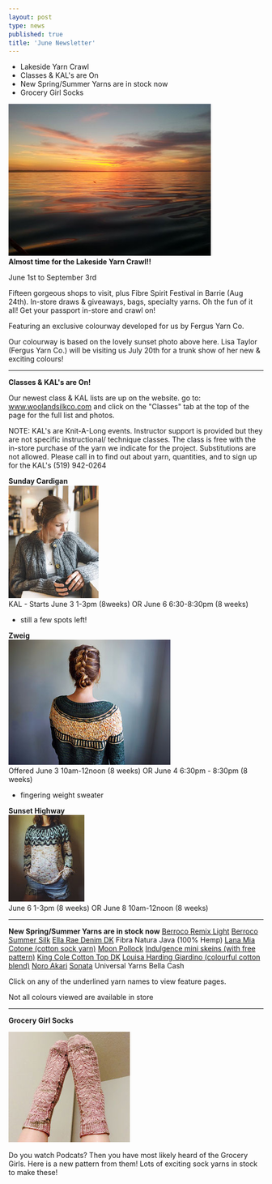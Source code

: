 ```yaml
---
layout: post
type: news
published: true
title: 'June Newsletter'
---
```


- Lakeside Yarn Crawl
- Classes & KAL's are On
- New Spring/Summer Yarns are in stock now
- Grocery Girl Socks
 
<img src="/img/lakeside.jpg"><br />
<strong>Almost time for the Lakeside Yarn Crawl!!</strong>
 
June 1st to September 3rd

Fifteen gorgeous shops to visit, plus Fibre Spirit Festival in Barrie (Aug 24th). In-store draws & giveaways, bags, specialty yarns. Oh the fun of it all! Get your passport in-store and crawl on!

Featuring an exclusive colourway developed for us by Fergus Yarn Co.
 
Our colourway is based on the lovely sunset photo above here. Lisa Taylor (Fergus Yarn Co.) will be visiting us July 20th for a trunk show of her new & exciting colours! 

<hr />
<strong>Classes & KAL's are On!</strong>  

Our newest class & KAL lists are up on the website.
go to: www.woolandsilkco.com
and click on the "Classes" tab at the top of the page for the full list and photos.

NOTE: 
KAL's are Knit-A-Long events. Instructor support is provided but they are not specific instructional/ technique classes. The class is free with the in-store purchase of the yarn we indicate for the project. Substitutions are not allowed. Please call in to find out about yarn, quantities, and to sign up for the KAL's (519) 942-0264  
 
<strong>Sunday Cardigan</strong> <br />
<img src="/img/sunday_cardigan.jpg"><br />
KAL - Starts June 3   1-3pm (8weeks) OR June 6   6:30-8:30pm (8 weeks)
- still a few spots left!<br />

<strong>Zweig</strong> <br />
<img src="/img/zwieg.jpg"><br />
Offered June 3    10am-12noon  (8 weeks) OR June 4     6:30pm - 8:30pm (8 weeks)
- fingering weight sweater <br />

<strong>Sunset Highway</strong> <br />
<img src="/img/sunset_highway.jpg"><br />
June 6  1-3pm (8 weeks) OR June 8     10am-12noon (8 weeks)<br />

<hr />
<strong>New Spring/Summer Yarns are in stock now</strong>
<a href="http://www.berroco.com/yarns/berroco-remix-light">Berroco Remix Light</a>
<a href="http://www.berroco.com/yarns/berroco-summer-silk">Berroco Summer Silk</a>
<a href="https://knittingfever.com/ella-rae/yarn/K-DDK">Ella Rae Denim DK</a>
Fibra Natura Java (100% Hemp)
<a href="https://knittingfever.com/gedifra/yarn/K-LAMCGedifra">Lana Mia Cotone (cotton sock yarn)</a>
<a href="https://knittingfever.com/juniper-moon-farm/yarn/K-POLJuniper">Moon Pollock</a>
<a href="https://knittingfever.com/kfi-luxury-collection/yarn/K-INMKFI">Indulgence mini skeins (with free pattern)</a>
<a href="https://www.estelleyarns.com/item.php?index=2765">King Cole Cotton Top DK</a>
<a href="https://knittingfever.com/louisa-harding/yarn/K-GIA">Louisa Harding Giardino (colourful cotton blend)</a>
<a href="https://knittingfever.com/noro/yarn/K-AKA">Noro Akari</a>
<a href="https://knittingfever.com/noro/yarn/K-SONNoro">Sonata</a>
Universal Yarns Bella Cash

Click on any of the underlined yarn names to view feature pages. 

Not all colours viewed are available in store

<hr>

<strong>Grocery Girl Socks</strong>

<img src="/img/grocerygirl.jpg"><br />

Do you watch Podcats?  Then you have most likely heard of the Grocery Girls. Here is a new pattern from them!  Lots of exciting sock yarns in stock to make these!
